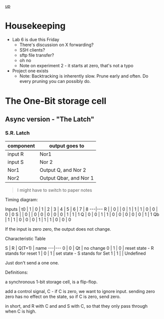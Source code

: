 [up](../index.md)

# Housekeeping

- Lab 6 is due this Friday
	- There's discussion on X forwarding?
	- SSH clients?
	- sftp file transfer?
	- oh no
	- Note on experiment 2 - it starts at zero, that's not a typo
- Project one exists
	- Note: Backtracking is inherently slow. Prune early and often. Do every pruning you can possibly do.

# The One-Bit storage cell

## Async version - "The Latch"

### S.R. Latch

component | output goes to
---|---
input R | Nor1
input S | Nor 2
Nor1 | Output Q, and Nor 2
Nor2 | Output Qbar, and Nor 1

> I might have to switch to paper notes

Timing diagram:

Inputs | t0 | 1 | 0 | 1 | 2 | 3 | 4 | 5 | 6 | 7 | 8
---|---
R  |   | 0 |   | 0 | 1 | 1 | 1 | 0 | 0 | 0 | 0
S  |   | 0 |   | 0 | 0 | 0 | 0 | 0 | 1 | 1 | 1
Q  | 0 | 0 | 1 | 1 | 0 | 0 | 0 | 0 | 0 | 1 | 1
Qb | 1 | 1 | 0 | 0 | 0 | 1 | 1 | 1 | 0 | 0 | 0

If the input is zero zero, the output does not change.

Characteristic Table

S | R | Q(T+1) | name
---|---
  0 | 0 | Qt | no change
  0 | 1 | 0  | reset state - R stands for reset
  1 | 0 | 1  | set state - S stands for Set
  1 | 1 |    | Undefined

  Just don't send a one one.

  Definitions:

  a synchronous 1-bit storage cell, is a flip-flop.

  add a control signal, C - if C is zero, we want to ignore input. sending zero zero has no effect on the state, so if C is zero, send zero.

  in short, and R with C and and S with C, so that they only pass through when C is high.

  
